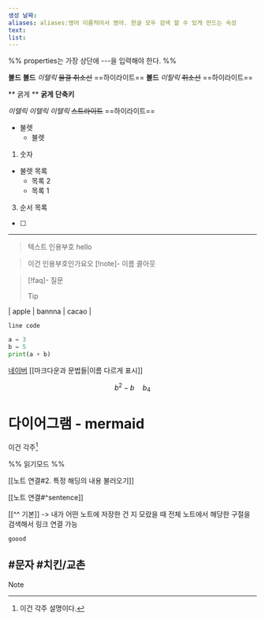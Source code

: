 ```yaml
---
생성 날짜:
aliases: aliases:영어 이름적어서 영어. 한글 모두 검색 할 수 있게 만드는 속성
text:
list:
---
```


%%
properties는 가장 상단에 ---을 입력해야 한다.
%%

**볼드**
__볼드__
*이텔릭*
~~물결 취소선~~
==하이라이트==
**볼드**
*이탈릭*
~~취소선~~
==하이라이트==


** 굵게 ** __굵게__ **단축키**

*이텔릭* _이텔릭_ *이텔릭*
~~스트라이트~~
==하이라이트==
- 불렛
	- 불렛

1. 숫자 




- 불렛 목록
	- 목록 2
	- 목록 1
3. 순서 목록
- [ ] 
---
>텍스트
>인용부호
>hello

> 이건 인용부호인가요오
>[!note]- 이름
>콜아웃

>[!faq]- 질문
>>[!tip]

| apple | bannna | cacao |

`line code`
```py
a = 3
b = 5
print(a + b)
```

[네이버](http://google.com)
[[마크다운과 문법들|이름 다르게 표시]]

$$ b^2 - b 
\quad b_4
$$

# 다이어그램 - mermaid

이건 각주[^1]

[^1]: 이건 각주 설명이다.

%% 읽기모드 %%

[[노트 연결#2. 특정 해딩의 내용 불러오기]]

[[노트 연결#^sentence]]

[[^^ 기본]] -> 내가 어떤 노트에 저장한 건 지 모랐을 때 전체 노트에서 해당한 구절을 검색해서 링크 연결 가능
```ad-note
goood
```
#문자
#치킨/교촌  
-
>[!note]
